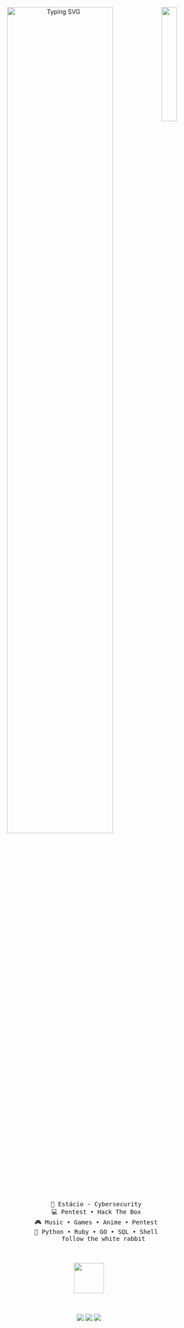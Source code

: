 <div align="center">
<img src="https://i.pinimg.com/564x/e6/d7/f7/e6d7f75a0a5d2af97051ec82ca75a6ae.jpg" width="26%" align="right" />
<img src="https://readme-typing-svg.demolab.com?font=Fira+Code&weight=300&size=15&pause=1000&color=F70000&center=true&vCenter=true&multiline=true&repeat=false&random=false&width=435&lines=Hello;Im+Kaio%2C+a+pentester+from+Brazil" alt="Typing SVG"" width="70%" />
<br><br>
<pre>
    💼 Estácio - Cybersecurity
    💻 Pentest • Hack The Box
    🎮 Music • Games • Anime • Pentest
    🔨 Python • Ruby • GO • SQL • Shell
        follow the white rabbit
</pre>
<br><br>
<img src="https://i.pinimg.com/originals/01/65/f5/0165f5ac3adb73d682a78e6a71a487ac.gif" height="70" />
<br><br><br>
    
[![](https://img.shields.io/badge/linkedin-0a66c2)](https://www.linkedin.com/in/kaiobarbosa/)
[![](https://img.shields.io/badge/steam-red)](https://steamcommunity.com/id/yoshiruh/)
![](https://img.shields.io/badge/hackthebox-yoshiroh-black)
</div>
